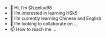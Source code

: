 - 👋 Hi, I’m @Leeluu98
- 👀 I’m interested in learning HSk5
- 🌱 I’m currently learning Chinese and English
- 💞️ I’m looking to collaborate on ...
- 📫 How to reach me ...

<!---
Leeluu98/Leeluu98 is a ✨ special ✨ repository because its `README.md` (this file) appears on your GitHub profile.
You can click the Preview link to take a look at your changes.
--->
